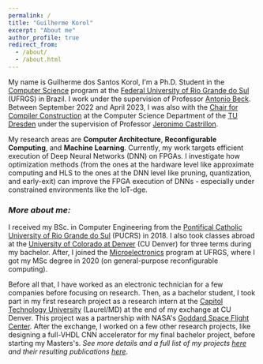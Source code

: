 ```yaml
---
permalink: /
title: "Guilherme Korol"
excerpt: "About me"
author_profile: true
redirect_from:
  - /about/
  - /about.html
---
```


My name is Guilherme dos Santos Korol, I'm a Ph.D. Student in the [Computer Science](https://www.inf.ufrgs.br/ppgc/) program at the [Federal University of Rio Grande do Sul](http://www.ufrgs.br/ufrgs/inicial) (UFRGS) in Brazil. I work under the supervision of Professor [Antonio Beck](http://www.inf.ufrgs.br/~caco/). Between September 2022 and April 2023, I was also with the [Chair for Compiler Construction](https://cfaed.tu-dresden.de/ccc-about) at the Computer Science Department of the [TU Dresden](https://tu-dresden.de/?set_language=en) under the supervision of Professor [Jeronimo Castrillon](https://cfaed.tu-dresden.de/ccc-staff-castrillon).

My research areas are **Computer Architecture**, **Reconfigurable Computing**, and **Machine Learning**. Currently, my work targets efficient execution of Deep Neural Networks (DNN) on FPGAs. I investigate how optimization methods (from the ones at the hardware level like approximate computing and HLS to the ones at the DNN level like pruning, quantization, and early-exit) can improve the FPGA execution of DNNs - especially under constrained environments like the IoT-dge.

### *More about me:*

I received my BSc. in Computer Engineering from the [Pontifical Catholic University of Rio Grande do Sul](https://www.pucrs.br/) (PUCRS) in 2018. I also took classes abroad at the [University of Colorado at Denver](https://www.ucdenver.edu/) (CU Denver) for three terms during my bachelor. After, I joined the [Microelectronics](http://www.ufrgs.br/pgmicro) program at UFRGS, where I got my MSc degree in 2020 (on general-purpose reconfigurable computing).

Before all that, I have worked as an electronic technician for a few companies before focusing on research. Then, as a bachelor student, I took part in my first research project as a research intern at the [Capitol Technology University](https://www.captechu.edu/) (Laurel/MD) at the end of my exchange at CU Denver. This project was a partnership with NASA's [Goddard Space Flight Center](https://www.nasa.gov/centers/goddard/about/index.html). After the exchange, I worked on a few other research projects, like designing a full-VHDL CNN accelerator for my final bachelor project, before starting my Masters's.
*See more details and a full list of my projects [here](https://gkorol.github.io/projects/) and their resulting publications [here](https://gkorol.github.io/publications/).*
